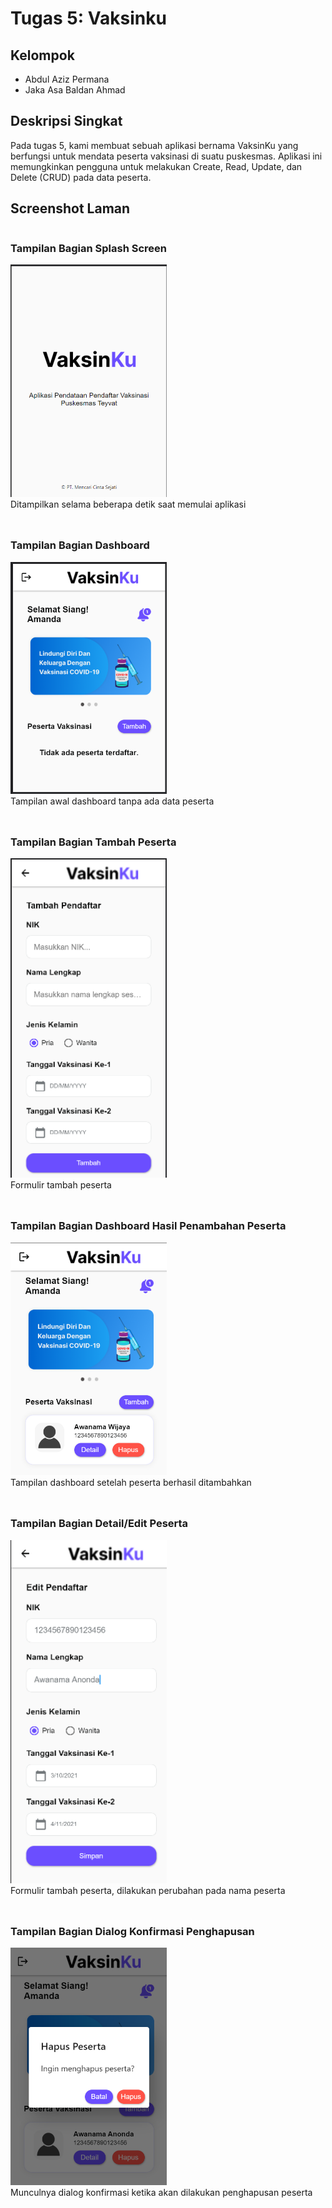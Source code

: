 
# Tugas 5: Vaksinku

## Kelompok
- Abdul Aziz Permana
- Jaka Asa Baldan Ahmad

## Deskripsi Singkat
Pada tugas 5, kami membuat sebuah aplikasi bernama VaksinKu yang berfungsi untuk mendata peserta vaksinasi di suatu puskesmas. Aplikasi ini memungkinkan pengguna untuk melakukan Create, Read, Update, dan Delete (CRUD) pada data peserta.

## Screenshot Laman

<div style="display: flex; flex-wrap: wrap; gap: 24px;">
    <div>
        <h3>Tampilan Bagian Splash Screen</h3>
        <img src="../../readme_assets/tugas05/sssplash.png" width="250"><br>
        <a>Ditampilkan selama beberapa detik saat memulai aplikasi</a>
    </div>
    <div>
        <h3>Tampilan Bagian Dashboard</h3>
        <img src="../../readme_assets/tugas05/ssdashboard.png" width="250"><br>
        <a>Tampilan awal dashboard tanpa ada data peserta</a>
    </div>
    <div>
        <h3>Tampilan Bagian Tambah Peserta</h3>
        <img src="../../readme_assets/tugas05/sstambah.png" width="250"><br>
        <a>Formulir tambah peserta</a>
    </div>
    <div>
        <h3>Tampilan Bagian Dashboard Hasil Penambahan Peserta</h3>
        <img src="../../readme_assets/tugas05/ssdashboard2.png" width="250"><br>
        <a>Tampilan dashboard setelah peserta berhasil ditambahkan</a>
    </div>
    <div>
        <h3>Tampilan Bagian Detail/Edit Peserta</h3>
        <img src="../../readme_assets/tugas05/ssdetail.png" width="250"><br>
        <a>Formulir tambah peserta, dilakukan perubahan pada nama peserta</a>
    </div>
    <div>
        <h3>Tampilan Bagian Dialog Konfirmasi Penghapusan</h3>
        <img src="../../readme_assets/tugas05/sshapus.png" width="250"><br>
        <a>Munculnya dialog konfirmasi ketika akan dilakukan penghapusan peserta</a>
    </div>
    
</div>